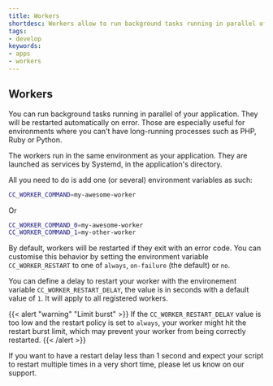 ```yaml
---
title: Workers
shortdesc: Workers allow to run background tasks running in parallel of your application
tags:
- develop
keywords:
- apps
- workers
---
```


## Workers

You can run background tasks running in parallel of your application. They will be restarted automatically on error.
Those are especially useful for environments where you can't have long-running processes such as PHP, Ruby or Python.

The workers run in the same environment as your application. They are launched as services by Systemd, in the application's directory.

All you need to do is add one (or several) environment variables as such:

```bash
CC_WORKER_COMMAND=my-awesome-worker
```

Or

```bash
CC_WORKER_COMMAND_0=my-awesome-worker
CC_WORKER_COMMAND_1=my-other-worker
```

By default, workers will be restarted if they exit with an error code. You can customise this behavior by setting the
environment variable `CC_WORKER_RESTART` to one of `always`, `on-failure` (the default) or `no`.

You can define a delay to restart your worker with the environement variable `CC_WORKER_RESTART_DELAY`, the value is in seconds with a default value of `1`. It will apply to all registered workers.

{{< alert "warning" "Limit burst" >}}
If the `CC_WORKER_RESTART_DELAY` value is too low and the restart policy is set to `always`, your worker might hit the restart burst limit, which may prevent your worker from being correctly restarted. 
{{< /alert >}}

If you want to have a restart delay less than 1 second and expect your script to restart multiple times in a very short time, please let us know on our support.

